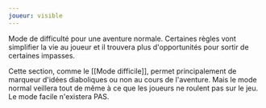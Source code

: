 ```yaml
---
joueur: visible
---
```


Mode de difficulté pour une aventure normale. Certaines règles vont simplifier la vie au joueur et il trouvera plus d'opportunités pour sortir de certaines impasses.

Cette section, comme le [[Mode difficile]], permet principalement de marqueur d'idées diaboliques ou non au cours de l'aventure. Mais le mode normal veillera tout de même à ce que les joueurs ne roulent pas sur le jeu. Le mode facile n'existera PAS.
